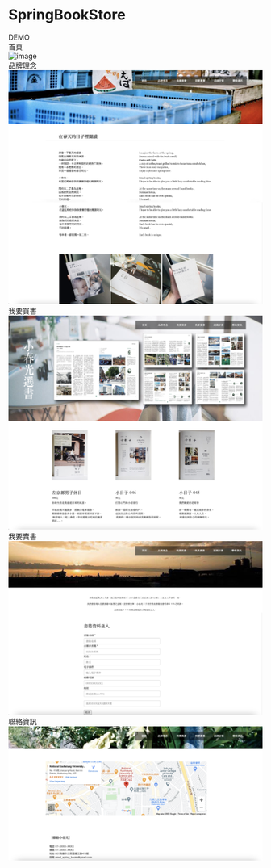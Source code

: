 # SpringBookStore
DEMO <br>
首頁<br>
![image](https://github.com/avy60263xv/SpringBookStore/blob/main/%E9%A6%96%E9%A0%81.png)<br>
品牌理念<br>
![image](https://github.com/avy60263xv/SpringBookStore/blob/main/%E4%BB%8B%E7%B4%B9.jpg)<br>
我要買書<br>
![image](https://github.com/avy60263xv/SpringBookStore/blob/main/%E9%81%B8%E6%9B%B8.jpg)<br>
我要賣書<br>
![image](https://github.com/avy60263xv/SpringBookStore/blob/main/%E8%B3%A3%E6%9B%B8.jpg)<br>
聯絡資訊<br>
![image](https://github.com/avy60263xv/SpringBookStore/blob/main/%E4%BD%8D%E7%BD%AE.png)<br>
